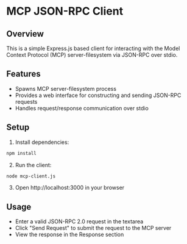 # MCP JSON-RPC Client

## Overview
This is a simple Express.js based client for interacting with the Model Context Protocol (MCP) server-filesystem via JSON-RPC over stdio.

## Features
- Spawns MCP server-filesystem process
- Provides a web interface for constructing and sending JSON-RPC requests
- Handles request/response communication over stdio

## Setup
1. Install dependencies:
```bash
npm install
```

2. Run the client:
```bash
node mcp-client.js
```

3. Open http://localhost:3000 in your browser

## Usage
- Enter a valid JSON-RPC 2.0 request in the textarea
- Click "Send Request" to submit the request to the MCP server
- View the response in the Response section